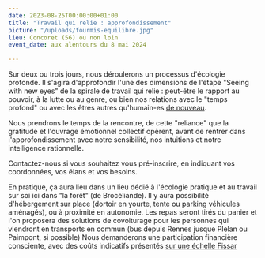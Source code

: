 ```yaml
---
date: 2023-08-25T00:00:00+01:00
title: "Travail qui relie : approfondissement"
picture: "/uploads/fourmis-equilibre.jpg"
lieu: Concoret (56) ou non loin
event_date: aux alentours du 8 mai 2024

---
```


Sur deux ou trois jours, nous déroulerons un processus d'écologie profonde. Il s'agira d'approfondir l'une des dimensions de l'étape "Seeing with new eyes" de la spirale de travail qui relie : peut-être le rapport au pouvoir, à la lutte ou au genre, ou bien nos relations avec le "temps profond" ou avec les êtres autres qu'humain-es [de nouveau](https://www.murmuredesforets.fr/actualite/conseil-de-tous-les-etres/).

Nous prendrons le temps de la rencontre, de cette "reliance" que la gratitude et l'ouvrage émotionnel collectif opèrent, avant de rentrer dans l'approfondissement avec notre sensibilité, nos intuitions et notre intelligence rationnelle.

Contactez-nous si vous souhaitez vous pré-inscrire, en indiquant vos coordonnées, vos élans et vos besoins.

En pratique, ça aura lieu dans un lieu dédié à l'écologie pratique et au travail sur soi ici dans "la forêt" (de Brocéliande). Il y aura possibilité d'hébergement sur place (dortoir en yourte, tente ou parking véhicules aménagés), ou à proximité en autonomie. Les repas seront tirés du panier et l'on proposera des solutions de covoiturage pour les personnes qui viendront en transports en commun (bus depuis Rennes jusque Plelan ou Paimpont, si possible)
Nous demanderons une participation financière consciente, avec des coûts indicatifs présentés [sur une échelle Fissar](https://lesuperflux.fr/c-quoi/echelle-fissar/)
